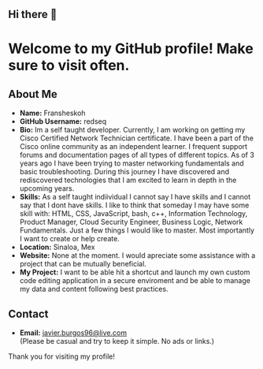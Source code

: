 ## Hi there 👋

<!--
**redseq/redseq** is a ✨ _special_ ✨ repository because its `README.md` (this file) appears on your GitHub profile.

Here are some ideas to get you started:

- 🔭 I’m currently working on ...
- 🌱 I’m currently learning ...
- 👯 I’m looking to collaborate on ...
- 🤔 I’m looking for help with ...
- 💬 Ask me about ...
- 📫 How to reach me: ...
- 😄 Pronouns: ...
- ⚡ Fun fact: ...
-->
# Welcome to my GitHub profile! Make sure to visit often.

## About Me
- **Name:** Fransheskoh
- **GitHub Username:** redseq
- **Bio:** Im a self taught developer. Currently, I am working on getting my Cisco Certified Network Technician certificate. I have been a part of the Cisco online community as an independent learner. I frequent support forums and documentation pages of all types of different topics. As of 3 years ago I have been trying  to master networking fundamentals and basic troubleshooting. During this journey I have discovered and rediscovered technologies that I am excited to learn in depth in the upcoming years.
- **Skills:** As a self taught indiividual I cannot say I have skills and I cannot say that I dont have skills. I like to think that someday I may have some skill with: HTML, CSS, JavaScript, bash, c++, Information Technology, Product Manager, Cloud Security Engineer, Business Logic, Network Fundamentals. Just a few things I would like to master. Most importantly I want to create or help create.  
- **Location:** Sinaloa, Mex
- **Website:** None at the moment. I would apreciate some assistance with a project that can be mutually beneficial.
- **My Project:** I want to be able hit a shortcut and launch my own custom code editing application in a secure enviroment and be able to manage my data and content following best practices.

## Contact
- **Email:** javier.burgos96@live.com<br>
  (Please be casual and try to keep it simple. No ads or links.)

Thank you for visiting my profile!
